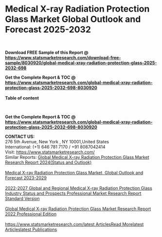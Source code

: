 <h1>Medical X-ray Radiation Protection Glass Market Global Outlook and Forecast 2025-2032</h1><br/><p><strong>Download FREE Sample of this Report @ <a href="https://www.statsmarketresearch.com/download-free-sample/8030920/global-medical-xray-radiation-protection-glass-2025-2032-698">https://www.statsmarketresearch.com/download-free-sample/8030920/global-medical-xray-radiation-protection-glass-2025-2032-698</a></strong></p><div><b>Get the Complete Report & TOC @ <a href="https://www.statsmarketresearch.com/global-medical-xray-radiation-protection-glass-2025-2032-698-8030920">https://www.statsmarketresearch.com/global-medical-xray-radiation-protection-glass-2025-2032-698-8030920</a></b></div><br><b>Table of content</b><p><br><div><b>Get the Complete Report & TOC @ <a href="https://www.statsmarketresearch.com/global-medical-xray-radiation-protection-glass-2025-2032-698-8030920">https://www.statsmarketresearch.com/global-medical-xray-radiation-protection-glass-2025-2032-698-8030920</a></b></div></p> <b>CONTACT US:</b><br>276 5th Avenue, New York , NY 10001,United States<br>International: (+1) 646 781 7170 / +91 8087042414<br>Visit: <a href="https://www.statsmarketresearch.com/">https://www.statsmarketresearch.com/</a><br>Similar Reports: <a href="https://www.statsmarketresearch.com/global-medical-xray-radiation-protection-glass-2025-2032-698-8030920">Global Medical X-ray Radiation Protection Glass Market Research Report 2024(Status and Outlook)</a><br/><br/><a href="https://www.statsmarketresearch.com/global-medical-xray-radiation-protection-glass-2025-2032-698-8030920">Medical X-ray Radiation Protection Glass Market, Global Outlook and Forecast 2023-2029</a><br/><br/><a href="https://www.statsmarketresearch.com/global-medical-xray-radiation-protection-glass-2025-2032-698-8030920">2022-2027 Global and Regional Medical X-ray Radiation Protection Glass Industry Status and Prospects Professional Market Research Report Standard Version</a><br/><br/><a href="https://www.statsmarketresearch.com/global-medical-xray-radiation-protection-glass-2025-2032-698-8030920">Global Medical X-ray Radiation Protection Glass Market Research Report 2022 Professional Edition</a><br/><br/><a href="https://gyeongbokgung.com">https://www.statsmarketresearch.com/</a><a href="https://hallyeomaritime.com">latest Articles</a><a href="https://jingwansa.com">Read More</a><a href=https://nguoiviet.jp/">latest Articles</a><a href="https://www.intelmarketresearch.com/">latest Publications</a>